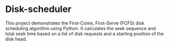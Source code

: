 # Disk-scheduler
This project demonstrates the First-Come, First-Serve (FCFS) disk scheduling algorithm using Python. It calculates the seek sequence and total seek time based on a list of disk requests and a starting position of the disk head.
